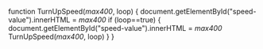 function TurnUpSpeed(_max400_, loop) {
document.getElementById("speed-value").innerHTML = _max400_
    if (loop==true) {
        document.getElementById("speed-value").innerHTML = _max400_
        TurnUpSpeed(_max400_, loop)
    }
}
